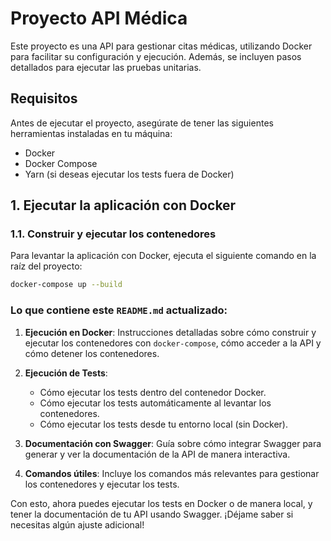 # Proyecto API Médica

Este proyecto es una API para gestionar citas médicas, utilizando Docker para facilitar su configuración y ejecución. Además, se incluyen pasos detallados para ejecutar las pruebas unitarias.

## Requisitos

Antes de ejecutar el proyecto, asegúrate de tener las siguientes herramientas instaladas en tu máquina:

- Docker
- Docker Compose
- Yarn (si deseas ejecutar los tests fuera de Docker)

## 1. **Ejecutar la aplicación con Docker**

### 1.1. **Construir y ejecutar los contenedores**

Para levantar la aplicación con Docker, ejecuta el siguiente comando en la raíz del proyecto:

```bash
docker-compose up --build
```

### Lo que contiene este `README.md` actualizado:

1. **Ejecución en Docker**: Instrucciones detalladas sobre cómo construir y ejecutar los contenedores con `docker-compose`, cómo acceder a la API y cómo detener los contenedores.

2. **Ejecución de Tests**:

   - Cómo ejecutar los tests dentro del contenedor Docker.
   - Cómo ejecutar los tests automáticamente al levantar los contenedores.
   - Cómo ejecutar los tests desde tu entorno local (sin Docker).

3. **Documentación con Swagger**: Guía sobre cómo integrar Swagger para generar y ver la documentación de la API de manera interactiva.

4. **Comandos útiles**: Incluye los comandos más relevantes para gestionar los contenedores y ejecutar los tests.

Con esto, ahora puedes ejecutar los tests en Docker o de manera local, y tener la documentación de tu API usando Swagger. ¡Déjame saber si necesitas algún ajuste adicional!

